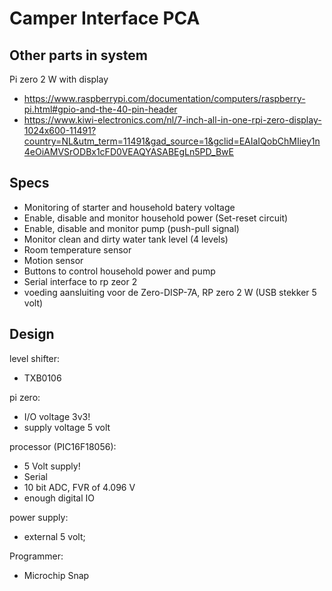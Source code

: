 # Camper Interface PCA

## Other parts in system

Pi zero 2 W with display
- https://www.raspberrypi.com/documentation/computers/raspberry-pi.html#gpio-and-the-40-pin-header
- https://www.kiwi-electronics.com/nl/7-inch-all-in-one-rpi-zero-display-1024x600-11491?country=NL&utm_term=11491&gad_source=1&gclid=EAIaIQobChMIiey1n4eOiAMVSrODBx1cFD0VEAQYASABEgLn5PD_BwE

## Specs

- Monitoring of starter and household batery voltage
- Enable, disable and monitor household power (Set-reset circuit)
- Enable, disable and monitor pump (push-pull signal)
- Monitor clean and dirty water tank level (4 levels)
- Room temperature sensor
- Motion sensor
- Buttons to control household power and pump
- Serial interface to rp zeor 2
- voeding aansluiting voor de Zero-DISP-7A, RP zero 2 W (USB stekker 5 volt)

## Design

level shifter:
* TXB0106

pi zero:
- I/O voltage 3v3!
- supply voltage 5 volt

processor (PIC16F18056):
- 5 Volt supply!
- Serial
- 10 bit ADC, FVR of 4.096 V
- enough digital IO

power supply:
- external 5 volt;

Programmer:
- Microchip Snap